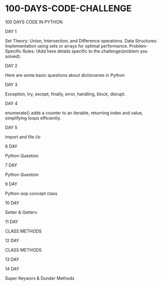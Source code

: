 # 100-DAYS-CODE-CHALLENGE

100 DAYS CODE IN PYTHON 

DAY 1

Set Theory: Union, Intersection, and Difference operations.
Data Structures: Implementation using sets or arrays for optimal performance.
Problem-Specific Rules: (Add here details specific to the challenge/problem you solved).

DAY 2

Here are some basic questions about dictionaries in Python

DAY 3

Exception, try, except, finally, error, handling, block, disrupt.

DAY 4

enumerate() adds a counter to an iterable, returning index and value, simplifying loops efficiently.

DAY 5

import and file i/o

6  DAY

Python Question 

7  DAY

Python Question 

9  DAY

Python oop concept class

10  DAY

Setter & Getterv

11  DAY

CLASS METHODS

12  DAY

CLASS METHODS

13  DAY

14  DAY

Super Keywors & Dunder Methods




